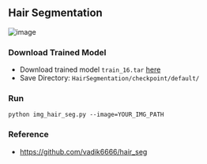 ## Hair Segmentation
![image](https://user-images.githubusercontent.com/39791467/184470556-51ff7ede-5eed-420c-9583-f11f78bd8ac3.png)

### Download Trained Model
- Download trained model `train_16.tar` [here](https://drive.google.com/drive/folders/1tqiMtmnTayH3NWL16CtbWy_PXh045AIT)
- Save Directory: `HairSegmentation/checkpoint/default/`

### Run
```
python img_hair_seg.py --image=YOUR_IMG_PATH
```

### Reference
- https://github.com/vadik6666/hair_seg       
